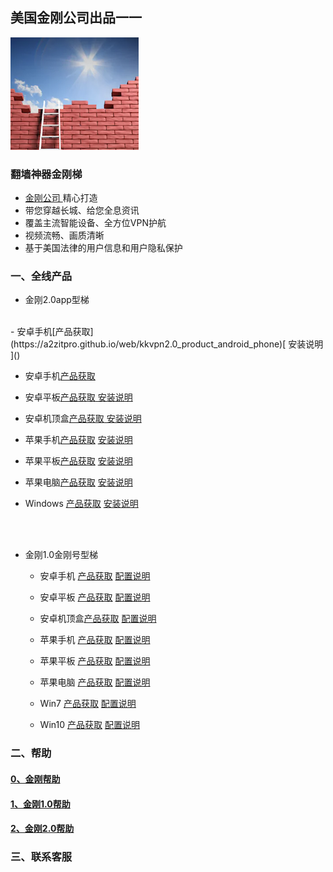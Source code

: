 ## 美国金刚公司出品一一

![image](l-w-s-athird.png)

### 翻墙神器金刚梯

- [ 金刚公司 ](https://a2zitpro.github.io/web/金刚公司)精心打造 
- 带您穿越长城、给您全息资讯
- 覆盖主流智能设备、全方位VPN护航
- 视频流畅、画质清晰
- 基于美国法律的用户信息和用户隐私保护

### 一、全线产品
- 金刚2.0app型梯
<br>
  - 安卓手机[产品获取](https://a2zitpro.github.io/web/kkvpn2.0_product_android_phone)[ 安装说明 ]()

  - 安卓手机[产品获取](https://a2zitpro.github.io/web/kkvpn2.0_product_android_phone)

  - 安卓平板[产品获取](https://a2zitpro.github.io/web/kkvpn2.0_product_android_pad)[ 安装说明 ]()
  - 安卓机顶盒[产品获取](https://a2zitpro.github.io/web/kkvpn2.0_product_android_tvbox)[ 安装说明 ]()

  - 苹果手机[产品获取](https://a2zitpro.github.io/web/kkvpn2.0_product_ios_iphone) [ 安装说明 ]()
  - 苹果平板[产品获取](https://a2zitpro.github.io/web/kkvpn2.0_product_ios_ipad) [ 安装说明 ]()
  - 苹果电脑[产品获取](https://a2zitpro.github.io/web/kkvpn2.0_product_macos) [ 安装说明 ]()

  - Windows [产品获取]() [安装说明]()

<br>
<br>

- 金刚1.0金刚号型梯

  - 安卓手机 [产品获取]() [配置说明]()
  - 安卓平板 [产品获取]() [配置说明]()
  - 安卓机顶盒[产品获取]() [配置说明]()

  - 苹果手机 [产品获取]() [配置说明]()
  - 苹果平板 [产品获取]() [配置说明]()
  - 苹果电脑 [产品获取]() [配置说明]()

  - Win7 [产品获取]() [配置说明]()
  - Win10 [产品获取]() [配置说明]()

### 二、帮助
#### [0、金刚帮助]()
#### [1、金刚1.0帮助]()
#### [2、金刚2.0帮助]()
### 三、联系客服
